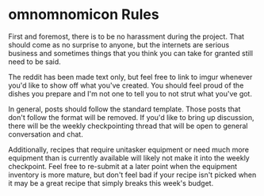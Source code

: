 omnomnomicon Rules
==================

First and foremost, there is to be no harassment during the project. That should come as no surprise to anyone, but the internets are serious business and sometimes things that you think you can take for granted still need to be said.

The reddit has been made text only, but feel free to link to imgur whenever you'd like to show off what you've created. You should feel proud of the dishes you prepare and I'm not one to tell you to not strut what you've got.

In general, posts should follow the standard template. Those posts that don't follow the format will be removed. If you'd like to bring up discussion, there will be the weekly checkpointing thread that will be open to general conversation and chat.

Additionally, recipes that require unitasker equipment or need much more equipment than is currently available will likely not make it into the weekly checkpoint. Feel free to re-submit at a later point when the equipment inventory is more mature, but don't feel bad if your recipe isn't picked when it may be a great recipe that simply breaks this week's budget.